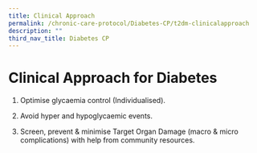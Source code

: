 ```yaml
---
title: Clinical Approach
permalink: /chronic-care-protocol/Diabetes-CP/t2dm-clinicalapproach
description: ""
third_nav_title: Diabetes CP
---
```

# Clinical Approach for Diabetes
1.  Optimise glycaemia control (Individualised). 

2.  Avoid hyper and hypoglycaemic events.

3. Screen, prevent & minimise Target Organ Damage (macro & micro complications) with help from community resources.